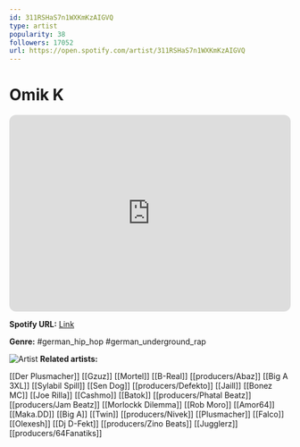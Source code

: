 ```yaml
---
id: 311RSHaS7n1WXKmKzAIGVQ
type: artist
popularity: 38
followers: 17052
url: https://open.spotify.com/artist/311RSHaS7n1WXKmKzAIGVQ
---
```

# Omik K

<iframe style="border-radius:12px" src="https://open.spotify.com/embed/artist/311RSHaS7n1WXKmKzAIGVQ" width="100%" height="352" frameBorder="0" allowfullscreen="" allow="autoplay; clipboard-write; encrypted-media; fullscreen; picture-in-picture" loading="lazy"></iframe>

**Spotify URL:** [Link](https://open.spotify.com/artist/311RSHaS7n1WXKmKzAIGVQ)

**Genre:**  #german_hip_hop #german_underground_rap

![Artist](https://i.scdn.co/image/ab6761610000e5eb97f63fd2be726a59a8444c64)
**Related artists:**

[[Der Plusmacher]]
[[Gzuz]]
[[Mortel]]
[[B-Real]]
[[producers/Abaz]]
[[Big A 3XL]]
[[Sylabil Spill]]
[[Sen Dog]]
[[producers/Defekto]]
[[Jaill]]
[[Bonez MC]]
[[Joe Rilla]]
[[Cashmo]]
[[Batok]]
[[producers/Phatal Beatz]]
[[producers/Jam Beatz]]
[[Morlockk Dilemma]]
[[Rob Moro]]
[[Amor64]]
[[Maka.DD]]
[[Big A]]
[[Twin]]
[[producers/Nivek]]
[[Plusmacher]]
[[Falco]]
[[Olexesh]]
[[Dj D-Fekt]]
[[producers/Zino Beats]]
[[Jugglerz]]
[[producers/64Fanatiks]]
